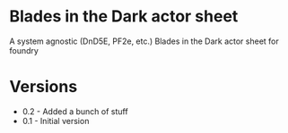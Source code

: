 # Blades in the Dark actor sheet
A system agnostic (DnD5E, PF2e, etc.) Blades in the Dark actor sheet for foundry

# Versions
* 0.2 - Added a bunch of stuff
* 0.1 - Initial version
